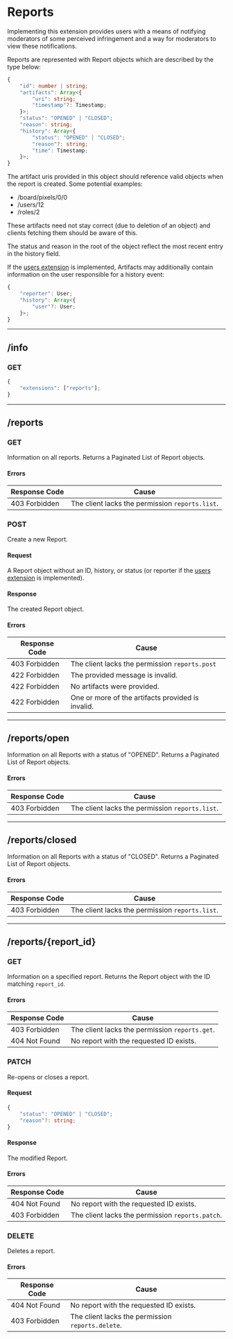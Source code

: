 Reports
=======
Implementing this extension provides users with a means of notifying moderators of some perceived infringement and a way for moderators to view these notifications.

Reports are represented with Report objects which are described by the type below:
```typescript
{
	"id": number | string;
	"artifacts": Array<{
		"uri": string;
		"timestamp"?: Timestamp;
	}>;
	"status": "OPENED" | "CLOSED";
	"reason": string;
	"history": Array<{
		"status": "OPENED" | "CLOSED";
		"reason"?: string;
		"time": Timestamp;
	}>;
}
```

The artifact uris provided in this object should reference valid objects when the report is created.
Some potential examples:
- /board/pixels/0/0
- /users/12
- /roles/2

These artifacts need not stay correct (due to deletion of an object) and clients fetching them should be aware of this.

The status and reason in the root of the object reflect the most recent entry in the history field.

If the [users extension](./users.md) is implemented, Artifacts may additionally contain information on the user responsible for a history event:
```typescript
{
	"reporter": User;
	"history": Array<{
		"user"?: User;
	}>;
}
```

--------------------------------------------------------------------------------

## /info
### GET
```typescript
{
	"extensions": ["reports"];
}
```

--------------------------------------------------------------------------------

## /reports
### GET 
Information on all reports.
Returns a Paginated List of Report objects.
#### Errors
| Response Code | Cause                                           |
|---------------|-------------------------------------------------|
| 403 Forbidden | The client lacks the permission `reports.list`. |

### POST
Create a new Report.
#### Request
A Report object without an ID, history, or status (or reporter if the [users extension](./users.md) is implemented).
#### Response
The created Report object.
#### Errors
| Response Code | Cause                                             |
|---------------|---------------------------------------------------|
| 403 Forbidden | The client lacks the permission `reports.post`    |
| 422 Forbidden | The provided message is invalid.                  |
| 422 Forbidden | No artifacts were provided.                       |
| 422 Forbidden | One or more of the artifacts provided is invalid. |

--------------------------------------------------------------------------------

## /reports/open
Information on all Reports with a status of "OPENED".
Returns a Paginated List of Report objects.
#### Errors
| Response Code | Cause                                           |
|---------------|-------------------------------------------------|
| 403 Forbidden | The client lacks the permission `reports.list`. |
--------------------------------------------------------------------------------

## /reports/closed
Information on all Reports with a status of "CLOSED".
Returns a Paginated List of Report objects.
#### Errors
| Response Code | Cause                                           |
|---------------|-------------------------------------------------|
| 403 Forbidden | The client lacks the permission `reports.list`. |

--------------------------------------------------------------------------------

## /reports/{report_id}
### GET
Information on a specified report.
Returns the Report object with the ID matching `report_id`.
#### Errors
| Response Code | Cause                                          |
|---------------|------------------------------------------------|
| 403 Forbidden | The client lacks the permission `reports.get`. |
| 404 Not Found | No report with the requested ID exists.        |

### PATCH
Re-opens or closes a report.
#### Request
```typescript
{
	"status": "OPENED" | "CLOSED";
	"reason"?: string;
}
```
#### Response
The modified Report.
#### Errors
| Response Code | Cause                                            |
|---------------|--------------------------------------------------|
| 404 Not Found | No report with the requested ID exists.          |
| 403 Forbidden | The client lacks the permission `reports.patch`. |

### DELETE
Deletes a report.
#### Errors
| Response Code | Cause                                             |
|---------------|---------------------------------------------------|
| 404 Not Found | No report with the requested ID exists.           |
| 403 Forbidden | The client lacks the permission `reports.delete`. |
